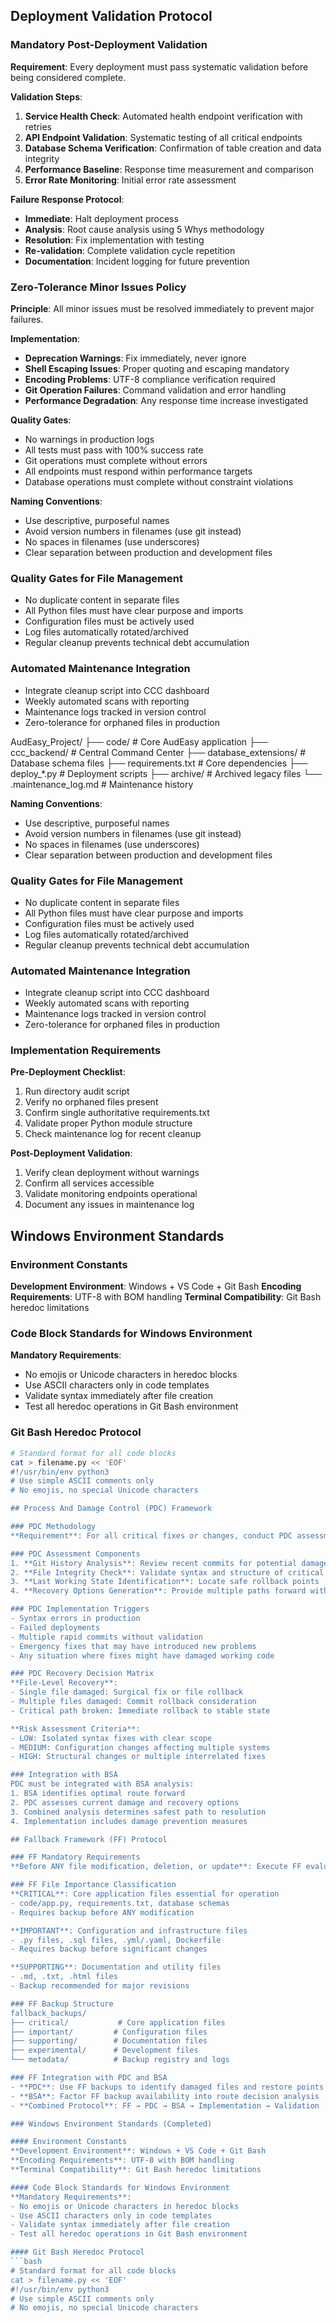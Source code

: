 
## Deployment Validation Protocol

### Mandatory Post-Deployment Validation
**Requirement**: Every deployment must pass systematic validation before being considered complete.

**Validation Steps**:
1. **Service Health Check**: Automated health endpoint verification with retries
2. **API Endpoint Validation**: Systematic testing of all critical endpoints
3. **Database Schema Verification**: Confirmation of table creation and data integrity
4. **Performance Baseline**: Response time measurement and comparison
5. **Error Rate Monitoring**: Initial error rate assessment

**Failure Response Protocol**:
- **Immediate**: Halt deployment process
- **Analysis**: Root cause analysis using 5 Whys methodology
- **Resolution**: Fix implementation with testing
- **Re-validation**: Complete validation cycle repetition
- **Documentation**: Incident logging for future prevention

### Zero-Tolerance Minor Issues Policy
**Principle**: All minor issues must be resolved immediately to prevent major failures.

**Implementation**:
- **Deprecation Warnings**: Fix immediately, never ignore
- **Shell Escaping Issues**: Proper quoting and escaping mandatory
- **Encoding Problems**: UTF-8 compliance verification required
- **Git Operation Failures**: Command validation and error handling
- **Performance Degradation**: Any response time increase investigated

**Quality Gates**:
- No warnings in production logs
- All tests must pass with 100% success rate
- Git operations must complete without errors
- All endpoints must respond within performance targets
- Database operations must complete without constraint violations


**Naming Conventions**:
- Use descriptive, purposeful names
- Avoid version numbers in filenames (use git instead)
- No spaces in filenames (use underscores)
- Clear separation between production and development files

### Quality Gates for File Management
- No duplicate content in separate files
- All Python files must have clear purpose and imports
- Configuration files must be actively used
- Log files automatically rotated/archived
- Regular cleanup prevents technical debt accumulation

### Automated Maintenance Integration
- Integrate cleanup script into CCC dashboard
- Weekly automated scans with reporting
- Maintenance logs tracked in version control
- Zero-tolerance for orphaned files in production


AudEasy_Project/
├── code/                    # Core AudEasy application
├── ccc_backend/            # Central Command Center
├── database_extensions/    # Database schema files
├── requirements.txt        # Core dependencies
├── deploy_*.py            # Deployment scripts
├── archive/               # Archived legacy files
└── .maintenance_log.md    # Maintenance history

**Naming Conventions**:
- Use descriptive, purposeful names
- Avoid version numbers in filenames (use git instead)
- No spaces in filenames (use underscores)
- Clear separation between production and development files

### Quality Gates for File Management
- No duplicate content in separate files
- All Python files must have clear purpose and imports
- Configuration files must be actively used
- Log files automatically rotated/archived
- Regular cleanup prevents technical debt accumulation

### Automated Maintenance Integration
- Integrate cleanup script into CCC dashboard
- Weekly automated scans with reporting
- Maintenance logs tracked in version control
- Zero-tolerance for orphaned files in production

### Implementation Requirements
**Pre-Deployment Checklist**:
1. Run directory audit script
2. Verify no orphaned files present
3. Confirm single authoritative requirements.txt
4. Validate proper Python module structure
5. Check maintenance log for recent cleanup

**Post-Deployment Validation**:
1. Verify clean deployment without warnings
2. Confirm all services accessible
3. Validate monitoring endpoints operational
4. Document any issues in maintenance log


## Windows Environment Standards

### Environment Constants
**Development Environment**: Windows + VS Code + Git Bash
**Encoding Requirements**: UTF-8 with BOM handling
**Terminal Compatibility**: Git Bash heredoc limitations

### Code Block Standards for Windows Environment
**Mandatory Requirements**:
- No emojis or Unicode characters in heredoc blocks
- Use ASCII characters only in code templates
- Validate syntax immediately after file creation
- Test all heredoc operations in Git Bash environment

### Git Bash Heredoc Protocol
```bash
# Standard format for all code blocks
cat > filename.py << 'EOF'
#!/usr/bin/env python3
# Use simple ASCII comments only
# No emojis, no special Unicode characters

## Process And Damage Control (PDC) Framework

### PDC Methodology
**Requirement**: For all critical fixes or changes, conduct PDC assessment before and after modifications.

### PDC Assessment Components
1. **Git History Analysis**: Review recent commits for potential damage patterns
2. **File Integrity Check**: Validate syntax and structure of critical files
3. **Last Working State Identification**: Locate safe rollback points
4. **Recovery Options Generation**: Provide multiple paths forward with risk assessment

### PDC Implementation Triggers
- Syntax errors in production
- Failed deployments
- Multiple rapid commits without validation
- Emergency fixes that may have introduced new problems
- Any situation where fixes might have damaged working code

### PDC Recovery Decision Matrix
**File-Level Recovery**:
- Single file damaged: Surgical fix or file rollback
- Multiple files damaged: Commit rollback consideration
- Critical path broken: Immediate rollback to stable state

**Risk Assessment Criteria**:
- LOW: Isolated syntax fixes with clear scope
- MEDIUM: Configuration changes affecting multiple systems  
- HIGH: Structural changes or multiple interrelated fixes

### Integration with BSA
PDC must be integrated with BSA analysis:
1. BSA identifies optimal route forward
2. PDC assesses current damage and recovery options
3. Combined analysis determines safest path to resolution
4. Implementation includes damage prevention measures

## Fallback Framework (FF) Protocol

### FF Mandatory Requirements
**Before ANY file modification, deletion, or update**: Execute FF evaluation and backup procedure.

### FF File Importance Classification
**CRITICAL**: Core application files essential for operation
- code/app.py, requirements.txt, database schemas
- Requires backup before ANY modification

**IMPORTANT**: Configuration and infrastructure files  
- .py files, .sql files, .yml/.yaml, Dockerfile
- Requires backup before significant changes

**SUPPORTING**: Documentation and utility files
- .md, .txt, .html files
- Backup recommended for major revisions

### FF Backup Structure
fallback_backups/
├── critical/           # Core application files
├── important/         # Configuration files
├── supporting/        # Documentation files
├── experimental/      # Development files
└── metadata/          # Backup registry and logs

### FF Integration with PDC and BSA
- **PDC**: Use FF backups to identify damaged files and restore points
- **BSA**: Factor FF backup availability into route decision analysis
- **Combined Protocol**: FF → PDC → BSA → Implementation → Validation

### Windows Environment Standards (Completed)

#### Environment Constants
**Development Environment**: Windows + VS Code + Git Bash
**Encoding Requirements**: UTF-8 with BOM handling
**Terminal Compatibility**: Git Bash heredoc limitations

#### Code Block Standards for Windows Environment
**Mandatory Requirements**:
- No emojis or Unicode characters in heredoc blocks
- Use ASCII characters only in code templates
- Validate syntax immediately after file creation
- Test all heredoc operations in Git Bash environment

#### Git Bash Heredoc Protocol
```bash
# Standard format for all code blocks
cat > filename.py << 'EOF'
#!/usr/bin/env python3
# Use simple ASCII comments only
# No emojis, no special Unicode characters
